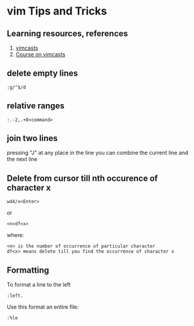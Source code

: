 # vim Tips and Tricks

## Learning resources, references
1. [vimcasts](http://vimcasts.org/)
2. [Course on vimcasts](http://vimcasts.org/training/core-vim-course/)

## delete empty lines

    :g/^$/d

## relative ranges

    :.-2,.+8<command>

## join two lines
 pressing "J" at any place in the line you can combine the current line and the next line

## Delete from cursor till nth occurence of character x

    wd4/x<Enter>
or

    <n>df<x>
where:

    <n> is the number of occurrence of particular character
    df<x> means delete till you find the occurrence of character x

## Formatting
To format a line to the left

    :left.

Use this format an entire file:

    :%le
